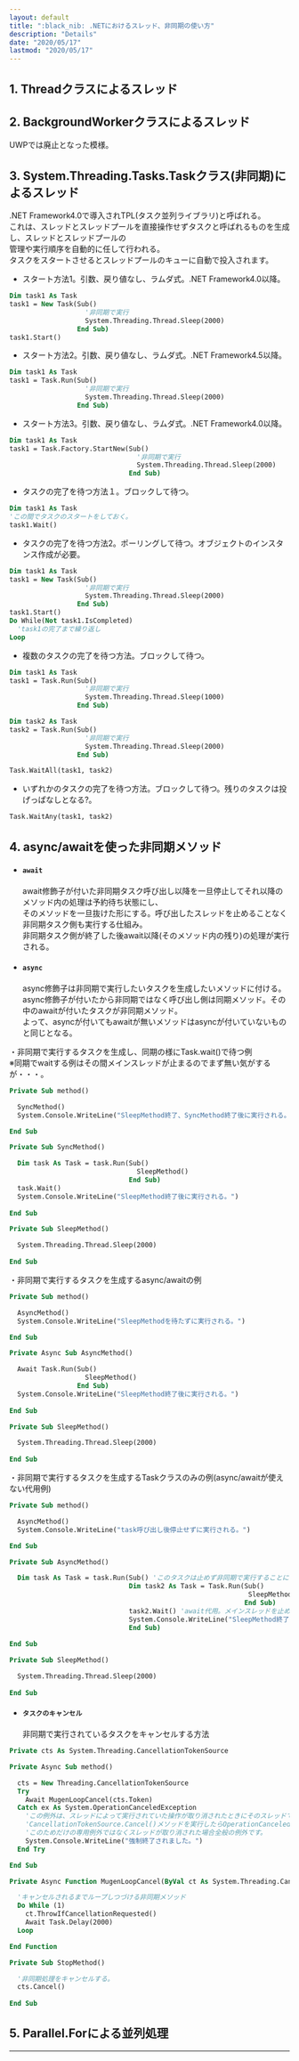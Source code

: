 ```yaml
---
layout: default
title: ":black_nib: .NETにおけるスレッド、非同期の使い方"
description: "Details"
date: "2020/05/17"
lastmod: "2020/05/17"
---
```


## 1. Threadクラスによるスレッド

## 2. BackgroundWorkerクラスによるスレッド

UWPでは廃止となった模様。  

## 3. System.Threading.Tasks.Taskクラス(非同期)によるスレッド

.NET Framework4.0で導入されTPL(タスク並列ライブラリ)と呼ばれる。  
これは、スレッドとスレッドプールを直接操作せずタスクと呼ばれるものを生成し、スレッドとスレッドプールの  
管理や実行順序を自動的に任して行われる。  
タスクをスタートさせるとスレッドプールのキューに自動で投入されます。  

-   スタート方法1。引数、戻り値なし、ラムダ式。.NET Framework4.0以降。  

```vb
Dim task1 As Task
task1 = New Task(Sub()
                   '非同期で実行
                   System.Threading.Thread.Sleep(2000)
                 End Sub)
task1.Start()
```

-   スタート方法2。引数、戻り値なし、ラムダ式。.NET Framework4.5以降。  

```vb
Dim task1 As Task
task1 = Task.Run(Sub()
                   '非同期で実行
                   System.Threading.Thread.Sleep(2000)
                 End Sub)
```

-   スタート方法3。引数、戻り値なし、ラムダ式。.NET Framework4.0以降。  

```vb
Dim task1 As Task
task1 = Task.Factory.StartNew(Sub()
                                '非同期で実行
                                System.Threading.Thread.Sleep(2000)
                              End Sub)
```

-   タスクの完了を待つ方法１。ブロックして待つ。  

```vb
Dim task1 As Task
'この間でタスクのスタートをしておく。
task1.Wait()
```

-   タスクの完了を待つ方法2。ポーリングして待つ。オブジェクトのインスタンス作成が必要。  

```vb
Dim task1 As Task
task1 = New Task(Sub()
                   '非同期で実行
                   System.Threading.Thread.Sleep(2000)
                 End Sub)
task1.Start()
Do While(Not task1.IsCompleted)
  'task1の完了まで繰り返し
Loop
```

-   複数のタスクの完了を待つ方法。ブロックして待つ。  

```vb
Dim task1 As Task
task1 = Task.Run(Sub()
                   '非同期で実行
                   System.Threading.Thread.Sleep(1000)
                 End Sub)

Dim task2 As Task
task2 = Task.Run(Sub()
                   '非同期で実行
                   System.Threading.Thread.Sleep(2000)
                 End Sub)

Task.WaitAll(task1, task2)
```

-   いずれかのタスクの完了を待つ方法。ブロックして待つ。残りのタスクは投げっぱなしとなる?。  

```vb
Task.WaitAny(task1, task2)
```

## 4. async/awaitを使った非同期メソッド

-   #### `await`
    await修飾子が付いた非同期タスク呼び出し以降を一旦停止してそれ以降のメソッド内の処理は予約待ち状態にし、  
    そのメソッドを一旦抜けた形にする。呼び出したスレッドを止めることなく非同期タスク側も実行する仕組み。  
    非同期タスク側が終了した後await以降(そのメソッド内の残り)の処理が実行される。  

-   #### `async`
    async修飾子は非同期で実行したいタスクを生成したいメソッドに付ける。  
    async修飾子が付いたから非同期ではなく呼び出し側は同期メソッド。その中のawaitが付いたタスクが非同期メソッド。  
    よって、asyncが付いてもawaitが無いメソッドはasyncが付いていないものと同じとなる。  

・非同期で実行するタスクを生成し、同期の様にTask.wait()で待つ例  
※同期でwaitする例はその間メインスレッドが止まるのでまず無い気がするが・・・。  

```vb
Private Sub method()

  SyncMethod()
  System.Console.WriteLine("SleepMethod終了、SyncMethod終了後に実行される。")

End Sub

Private Sub SyncMethod()

  Dim task As Task = task.Run(Sub()
                                SleepMethod()
                              End Sub)
  task.Wait()
  System.Console.WriteLine("SleepMethod終了後に実行される。")
  
End Sub

Private Sub SleepMethod()

  System.Threading.Thread.Sleep(2000)
  
End Sub
```

・非同期で実行するタスクを生成するasync/awaitの例  

```vb
Private Sub method()

  AsyncMethod()
  System.Console.WriteLine("SleepMethodを待たずに実行される。")

End Sub

Private Async Sub AsyncMethod()

  Await Task.Run(Sub()
                   SleepMethod()
                 End Sub)
  System.Console.WriteLine("SleepMethod終了後に実行される。")
  
End Sub

Private Sub SleepMethod()

  System.Threading.Thread.Sleep(2000)
  
End Sub
```

・非同期で実行するタスクを生成するTaskクラスのみの例(async/awaitが使えない代用例)  

```vb
Private Sub method()

  AsyncMethod()
  System.Console.WriteLine("task呼び出し後停止せずに実行される。")

End Sub

Private Sub AsyncMethod()

  Dim task As Task = task.Run(Sub() 'このタスクは止めず非同期で実行することによりメインスレッドを止めない。
                              Dim task2 As Task = Task.Run(Sub()
                                                            SleepMethod()
                                                           End Sub)
                              task2.Wait() 'await代用。メインスレッドを止めれないのでTaskの中にTaskを作り止める。
                              System.Console.WriteLine("SleepMethod終了後(task2終了後)に実行される。")
                              End Sub)
  
End Sub

Private Sub SleepMethod()

  System.Threading.Thread.Sleep(2000)
  
End Sub
```

-   #### `タスクのキャンセル`
    非同期で実行されているタスクをキャンセルする方法  

```vb
Private cts As System.Threading.CancellationTokenSource

Private Async Sub method()

  cts = New Threading.CancellationTokenSource
  Try
    Await MugenLoopCancel(cts.Token)
  Catch ex As System.OperationCanceledException
    'この例外は、スレッドによって実行されていた操作が取り消されたときにそのスレッドでスローされます。
    'CancellationTokenSource.Cancel()メソッドを実行したらOperationCanceledExceptionが発生するが、
    'このためだけの専用例外ではなくスレッドが取り消された場合全般の例外です。
    System.Console.WriteLine("強制終了されました。")
  End Try

End Sub

Private Async Function MugenLoopCancel(ByVal ct As System.Threading.CancellationToken) As Task

  'キャンセルされるまでループしつづける非同期メソッド
  Do While (1)
    ct.ThrowIfCancellationRequested()
    Await Task.Delay(2000)
  Loop

End Function

Private Sub StopMethod()

  '非同期処理をキャンセルする。
  cts.Cancel()
  
End Sub
```

## 5. Parallel.Forによる並列処理

* * *
